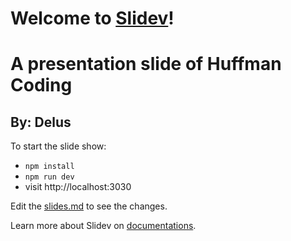 # Welcome to [Slidev](https://github.com/slidevjs/slidev)!
# A presentation slide of Huffman Coding
## By: Delus

To start the slide show:

- `npm install`
- `npm run dev`
- visit http://localhost:3030

Edit the [slides.md](./slides.md) to see the changes.

Learn more about Slidev on [documentations](https://sli.dev/).
